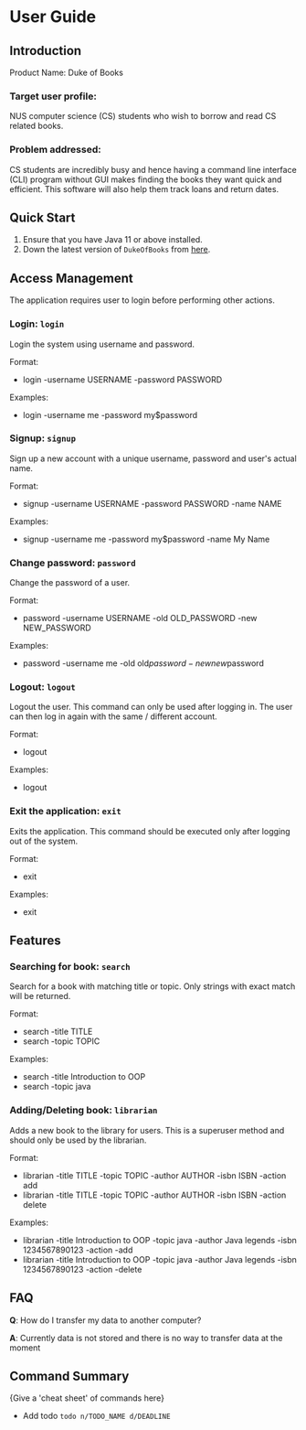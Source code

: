 # User Guide

## Introduction

Product Name: Duke of Books

### Target user profile:
NUS computer science (CS) students who wish to borrow and read CS related books.

### Problem addressed:
CS students are incredibly busy and hence having a command line interface (CLI) program without GUI makes finding the books they want quick and efficient. This software will also help them track loans and return dates.


## Quick Start

1. Ensure that you have Java 11 or above installed.
1. Down the latest version of `DukeOfBooks` from [here](https://github.com/AY2223S2-CS2113-F10-4/tp).

## Access Management
The application requires user to login before performing other actions.

### Login: `login`
Login the system using username and password. 

Format:
* login -username USERNAME -password PASSWORD

Examples:
* login -username me -password my$password

### Signup: `signup`
Sign up a new account with a unique username, password and user's actual name.

Format: 
* signup -username USERNAME -password PASSWORD -name NAME

Examples:
* signup -username me -password my$password -name My Name

### Change password: `password`
Change the password of a user.

Format: 
* password -username USERNAME -old OLD_PASSWORD -new NEW_PASSWORD

Examples:
* password -username me -old old$password -new new$password

### Logout: `logout`
Logout the user. This command can only be used after logging in. The user can 
then log in again with the same / different account.  

Format:
* logout

Examples: 
* logout

### Exit the application: `exit`
Exits the application. This command should be executed only after logging out 
of the system.  

Format: 
* exit

Examples:
* exit

## Features

### Searching for book: `search`
Search for a book with matching title or topic. Only strings with exact match will be returned.

Format:
- search -title TITLE
- search -topic TOPIC

Examples:
- search -title Introduction to OOP
- search -topic java

### Adding/Deleting book: `librarian`
Adds a new book to the library for users. This is a superuser method and should only be used by the librarian.

Format:
- librarian -title TITLE -topic TOPIC -author AUTHOR -isbn ISBN -action add
- librarian -title TITLE -topic TOPIC -author AUTHOR -isbn ISBN -action delete

Examples:
- librarian -title Introduction to OOP -topic java -author Java legends -isbn 1234567890123 -action -add
- librarian -title Introduction to OOP -topic java -author Java legends -isbn 1234567890123 -action -delete

## FAQ

**Q**: How do I transfer my data to another computer? 

**A**: Currently data is not stored and there is no way to transfer data at the moment

## Command Summary

{Give a 'cheat sheet' of commands here}

* Add todo `todo n/TODO_NAME d/DEADLINE`

